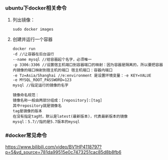 ### ubuntu下docker相关命令
1. 列出镜像：
    ```
    sudo docker images
    ```
2. 创建并运行一个容器
    ```shell
    docker run 
    -d //让容器在后台运行
    --name mysql //给容器起个名字，必须唯一
    -p 3306:3306 //设置宿主机端口到容器端口的映射：因为容器是隔离的，所以要把容器内镜像的端口映射到宿主机的端口 宿主机端口：容器内端口
    -e Tz=Asia/Shanghai //e:environment 是设置环境变量：-e KEY=VALUE
    -e MYSQL_ROOT_PASSWORD=123
    mysql //指定运行的镜像的名字

    镜像命名规范：
    镜像名称一般由两部分组成：[repository]:[tag]
    其中repository就是镜像名
    tag是镜像的版本
    在没有指定tag时，默认是latest(最新版本)，代表最新版本的镜像
    mysql：5.7//指的是5.7版本的mysql
    ```
### #docker常见命令
https://www.bilibili.com/video/BV1HP4118797?p=5&vd_source=781da99515e0c7473251cac85d8b8fb6